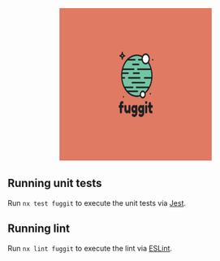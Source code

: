 <p align="center">
  <img width="300" height="300" src="./fuggit.png">
</p>


## Running unit tests

Run `nx test fuggit` to execute the unit tests via [Jest](https://jestjs.io).

## Running lint

Run `nx lint fuggit` to execute the lint via [ESLint](https://eslint.org/).
